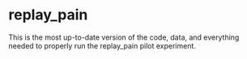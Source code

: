 # replay_pain
This is the most up-to-date version of the code, data, and everything needed to properly run the replay_pain pilot experiment.
